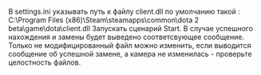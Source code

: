 В settings.ini указывать путь к файлу client.dll по умолчанию такой : C:\Program Files (x86)\Steam\steamapps\common\dota 2 beta\game\dota\client.dll
Запускать сценарий Start.
В случае успешного нахождения и замены будет выведено соответсвующее сообщение.
Только не модифицированный файл можно изменить, если выводится сообщение об успешной замене, а камера не изменилась - проверьте целостность файлов.
